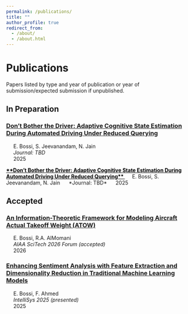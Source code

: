 ```yaml
---
permalink: /publications/
title: ""
author_profile: true
redirect_from: 
  - /about/
  - /about.html
---
```


# Publications

Papers listed by type and year of publication or year of submission/expected submission if unpublished.


## In Preparation
### [Don’t Bother the Driver: Adaptive Cognitive State Estimation During Automated Driving Under Reduced Querying](https://bossiemanuele.github.io/portfolio/01_SURF/)  
&nbsp;&nbsp;&nbsp;&nbsp; E. Bossi, S. Jeevanandam, N. Jain      
&nbsp;&nbsp;&nbsp;&nbsp; *Journal: TBD*     
&nbsp;&nbsp;&nbsp;&nbsp; 2025    

<a href="[https://arxiv.org/abs/2504.08097](https://bossiemanuele.github.io/portfolio/01_SURF/)" style="color:#000; font-weight:bold;">
  **Don’t Bother the Driver: Adaptive Cognitive State Estimation During Automated Driving Under Reduced Querying**
</a>
&nbsp;&nbsp;&nbsp;&nbsp; E. Bossi, S. Jeevanandam, N. Jain      
&nbsp;&nbsp;&nbsp;&nbsp; *Journal: TBD*     
&nbsp;&nbsp;&nbsp;&nbsp; 2025    

## Accepted

### [An Information-Theoretic Framework for Modeling Aircraft Actual Takeoff Weight (ATOW)](https://bossiemanuele.github.io/portfolio/02_ATOW/)  
&nbsp;&nbsp;&nbsp;&nbsp; E. Bossi, R.A. AlMomani      
&nbsp;&nbsp;&nbsp;&nbsp; *AIAA SciTech 2026 Forum (accepted)*      
&nbsp;&nbsp;&nbsp;&nbsp; 2026

### [Enhancing Sentiment Analysis with Feature Extraction and Dimensionality Reduction in Traditional Machine Learning Models]()  
&nbsp;&nbsp;&nbsp;&nbsp; E. Bossi, F. Ahmed      
&nbsp;&nbsp;&nbsp;&nbsp; *IntelliSys 2025 (presented)*     
&nbsp;&nbsp;&nbsp;&nbsp; 2025    
